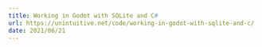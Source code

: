 ```yaml
---
title: Working in Godot with SQLite and C#
url: https://unintuitive.net/code/working-in-godot-with-sqlite-and-c/
date: 2021/06/21
---
```

